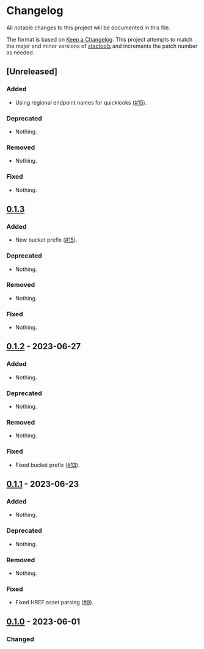 # Changelog

All notable changes to this project will be documented in this file.

The format is based on [Keep a Changelog](https://keepachangelog.com/en/1.0.0/).
This project attempts to match the major and minor versions of
[stactools](https://github.com/stac-utils/stactools) and increments the patch
number as needed.

## [Unreleased]

### Added

- Using regional endpoint names for quicklooks ([#15](https://github.com/stactools-packages/amazonia-1/issues/15)).

### Deprecated

- Nothing.

### Removed

- Nothing.

### Fixed

- Nothing.

## [0.1.3]

### Added

- New bucket prefix ([#15](https://github.com/stactools-packages/amazonia-1/issues/15)).

### Deprecated

- Nothing.

### Removed

- Nothing.

### Fixed

- Nothing.

## [0.1.2] - 2023-06-27

### Added

- Nothing.

### Deprecated

- Nothing.

### Removed

- Nothing.

### Fixed

- Fixed bucket prefix ([#13](https://github.com/stactools-packages/amazonia-1/pull/13)).

## [0.1.1] - 2023-06-23

### Added

- Nothing.

### Deprecated

- Nothing.

### Removed

- Nothing.

### Fixed

- Fixed HREF asset parsing ([#9](https://github.com/stactools-packages/amazonia-1/issues/9)).

## [0.1.0] - 2023-06-01

### Changed

[0.1.3]: <https://github.com/stactools-packages/amazonia-1/compare/v0.1.2..v0.1.3>
[0.1.2]: <https://github.com/stactools-packages/amazonia-1/compare/v0.1.1..v0.1.2>
[0.1.1]: <https://github.com/stactools-packages/amazonia-1/compare/v0.1.0..v0.1.1>
[0.1.0]: <https://github.com/stactools-packages/amazonia-1/releases/tag/v0.1.0>

<!-- markdownlint-disable-file MD024 -->

